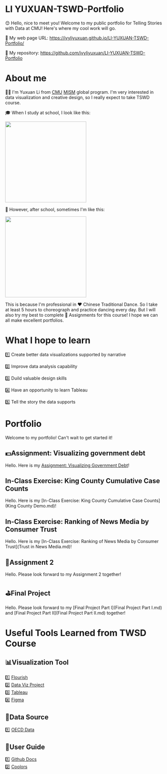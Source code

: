 # LI YUXUAN-TSWD-Portfolio
😊 Hello, nice to meet you! Welcome to my public portfolio for Telling Stories with Data at CMU! Here's where my cool work will go. 

🔗 My web page URL: https://ivyliyuxuan.github.io/LI-YUXUAN-TSWD-Portfolio/
  
📑 My repository: https://github.com/ivyliyuxuan/LI-YUXUAN-TSWD-Portfolio

# About me
👩‍🎓 I'm Yuxuan Li from [CMU](https://www.cmu.edu) [MISM](https://www.heinz.cmu.edu/programs/information-systems-management-master/) global program. I'm very interested in data visualization and creative design, so I really expect to take TSWD course. 

🎓 When I study at school, I look like this:

<img src="https://user-images.githubusercontent.com/107164906/213944188-4cb9a356-0005-4c5d-bb8b-e9aa18e2b2f6.jpg" width="260"/>

👀 However, after school, sometimes I'm like this:

<img src="https://user-images.githubusercontent.com/107164906/213944115-867bce1c-faa0-4f65-bdf5-cc4594a57a9d.jpg" width="260"/>

This is because I'm professional in ❤️ Chinese Traditional Dance. So I take at least 5 hours to choreograph and practice dancing every day. But I will also try my best to complete 💙 Assignments for this course! I hope we can all make excellent portfolios.

# What I hope to learn
1️⃣ Create better data visualizations supported by narrative

2️⃣ Improve data analysis capability

3️⃣ Duild valuable design skills

4️⃣ Have an opportunity to learn Tableau

5️⃣ Tell the story the data supports

# Portfolio
Welcome to my portfolio! Can't wait to get started it!

## 💵Assignment: Visualizing government debt 
Hello. Here is my [Assignment: Visualizing Government Debt](/dataviz2.md)!

## In-Class Exercise: King County Cumulative Case Counts
Hello. Here is my [In-Class Exercise: King County Cumulative Case Counts](King County Demo.md)!

## In-Class Exercise: Ranking of News Media by Consumer Trust
Hello. Here is my [In-Class Exercise: Ranking of News Media by Consumer Trust](Trust in News Media.md)!

## 📝Assignment 2 
Hello. Please look forward to my Assignment 2 together!

## ⛳Final Project 
Hello. Please look forward to my [Final Project Part I](Final Project Part I.md) and [Final Project Part II](Final Project Part II.md) together!

# Useful Tools Learned from TWSD Course
## 📊Visualization Tool
1️⃣ [Flourish](https://flourish.studio/) <br>
2️⃣ [Data Viz Project](https://datavizproject.com/) <br>
3️⃣ [Tableau](https://www.tableau.com/) <br>
4️⃣ [Figma](https://www.figma.com/education/) <br>
## 📑Data Source
1️⃣ [OECD Data](https://data.oecd.org/) <br>
## 📔User Guide
1️⃣ [Github Docs](https://docs.github.com/en/get-started) <br>
2️⃣ [Coolors](https://coolors.co/palettes/trending) <br>

